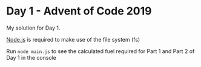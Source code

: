 # Day 1 - Advent of Code 2019

My solution for Day 1.

[Node.js](nodejs.org) is required to make use of the file system (fs)

Run `node main.js` to see the calculated fuel required for Part 1 and Part 2 of Day 1 in the console